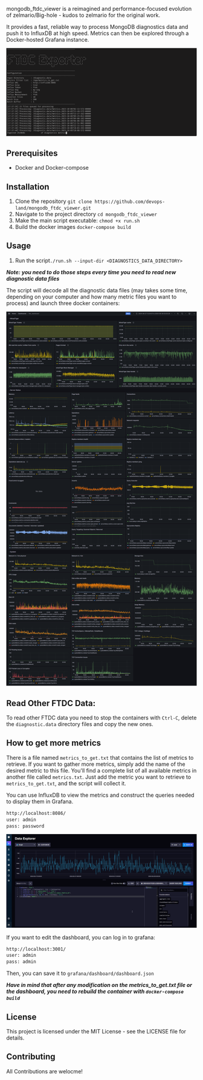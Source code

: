 
mongodb_ftdc_viewer is a reimagined and performance-focused evolution of zelmario/Big-hole - kudos to zelmario for the original work.

It provides a fast, reliable way to process MongoDB diagnostics data and push it to InfluxDB at high speed. Metrics can then be explored through a Docker-hosted Grafana instance.

![Screenshoot](https://github.com/devops-land/mongodb_ftdc_viewer/blob/main/ftdc_exporter.png?raw=true)

## Prerequisites
- Docker and Docker-compose

## Installation
1. Clone the repository `git clone https://github.com/devops-land/mongodb_ftdc_viewer.git`
2. Navigate to the project directory `cd mongodb_ftdc_viewer`
3. Make the main script executable: `chmod +x run.sh`
4. Build the docker images `docker-compose build`

## Usage
1. Run the script`./run.sh --input-dir <DIAGNOSTICS_DATA_DIRECTORY>`

***Note: you need to do those steps every time you need to read new diagnostic data files***

The script will decode all the diagnostic data files (may takes some time, depending on your computer and how many metric files you want to process) and launch three docker containers:


![Screenshoot](https://github.com/devops-land/mongodb_ftdc_viewer/blob/main/dashboard.png?raw=true)


## Read Other FTDC Data:
To read other FTDC data you need to stop the containers with `Ctrl-C`, delete the `diagnostic.data` directory files and copy the new ones.


## How to get more metrics
There is a file named `metrics_to_get.txt` that contains the list of metrics to retrieve. If you want to gather more metrics, simply add the name of the desired metric to this file.
You'll find a complete list of all available metrics in another file called `metrics.txt`. Just add the metric you want to retrieve to `metrics_to_get.txt`, and the script will collect it.

You can use InfluxDB to view the metrics and construct the queries needed to display them in Grafana.
```bash
http://localhost:8086/
user: admin
pass: password
```

![Screenshoot](https://github.com/devops-land/mongodb_ftdc_viewer/blob/main/influxdb.png?raw=true)

If you want to edit the dashboard, you can log in to grafana:
```bash
http://localhost:3001/
user: admin
pass: admin
```

Then, you can save it to `grafana/dashboard/dashboard.json`

***Have in mind that after any modification on the metrics_to_get.txt file or the dashboard, you need to rebuild the container with `docker-compose build`***


## License
This project is licensed under the MIT License - see the LICENSE file for details.

## Contributing
All Contributions are welocme!

